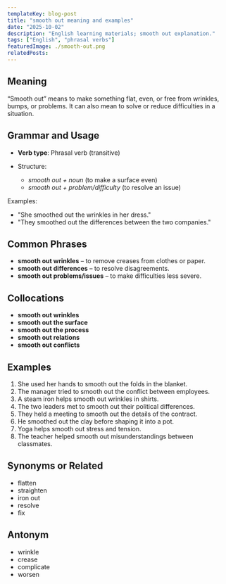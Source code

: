 ```yaml
---
templateKey: blog-post
title: "smooth out meaning and examples"
date: "2025-10-02"
description: "English learning materials; smooth out explanation."
tags: ["English", "phrasal verbs"]
featuredImage: ./smooth-out.png
relatedPosts:
---
```


## Meaning

“Smooth out” means to make something flat, even, or free from wrinkles, bumps, or problems. It can also mean to solve or reduce difficulties in a situation.

## Grammar and Usage

- **Verb type**: Phrasal verb (transitive)
- Structure:

  - _smooth out + noun_ (to make a surface even)
  - _smooth out + problem/difficulty_ (to resolve an issue)

Examples:

- "She smoothed out the wrinkles in her dress."
- "They smoothed out the differences between the two companies."

## Common Phrases

- **smooth out wrinkles** – to remove creases from clothes or paper.
- **smooth out differences** – to resolve disagreements.
- **smooth out problems/issues** – to make difficulties less severe.

## Collocations

- **smooth out wrinkles**
- **smooth out the surface**
- **smooth out the process**
- **smooth out relations**
- **smooth out conflicts**

## Examples

1. She used her hands to smooth out the folds in the blanket.
2. The manager tried to smooth out the conflict between employees.
3. A steam iron helps smooth out wrinkles in shirts.
4. The two leaders met to smooth out their political differences.
5. They held a meeting to smooth out the details of the contract.
6. He smoothed out the clay before shaping it into a pot.
7. Yoga helps smooth out stress and tension.
8. The teacher helped smooth out misunderstandings between classmates.

## Synonyms or Related

- flatten
- straighten
- iron out
- resolve
- fix

## Antonym

- wrinkle
- crease
- complicate
- worsen

